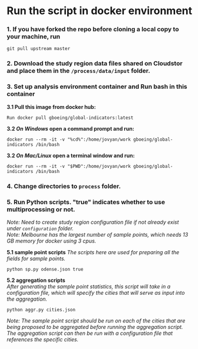 # Run the script in docker environment

### 1. If you have forked the repo before cloning a local copy to your machine, run
```
git pull upstream master
```

### 2. Download the study region data files shared on Cloudstor and place them in the `/process/data/input` folder.


### 3. Set up analysis environment container and Run bash in this container
  **3.1 Pull this image from docker hub:**
  ```
  Run docker pull gboeing/global-indicators:latest
  ```

  **3.2 *On Windows* open a command prompt and run:**
  ```
  docker run --rm -it -v "%cd%":/home/jovyan/work gboeing/global-indicators /bin/bash
  ```

 **3.2 *On Mac/Linux* open a terminal window and run:**
  ```
  docker run --rm -it -v "$PWD":/home/jovyan/work gboeing/global-indicators /bin/bash
  ```

### 4. Change directories to `process` folder.


### 5. Run Python scripts. "true" indicates whether to use multiprocessing or not.
*Note: Need to create study region configuration file if not already exist under `configuration` folder.*    
*Note: Melbourne has the largest number of sample points, which needs 13 GB memory for docker using 3 cpus.*    

**5.1 sample point scripts**
*The scripts here are used for preparing all the fields for sample points.*
```
python sp.py odense.json true
```

**5.2 aggregation scripts**  
*After generating the sample point statistics, this script will take in a configuration file, which will specify the cities that will serve as input into the aggregation.*
```
python aggr.py cities.json
```

*Note: The sample point script should be run on each of the cities that are being proposed to be aggregated before running the aggregation script. The aggregation script can then be run with a configuration file that references the specific cities.*
